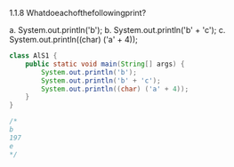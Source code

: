 1.1.8 Whatdoeachofthefollowingprint?

a. System.out.println('b');
b. System.out.println('b' + 'c');
c. System.out.println((char) ('a' + 4));


```java
class AlS1 {
	public static void main(String[] args) {
		System.out.println('b');
	 	System.out.println('b' + 'c');
		System.out.println((char) ('a' + 4));
    }
}

/*
b
197
e
*/

```
